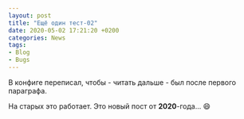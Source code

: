 ```yaml
---
layout: post  
title: "Ещё один тест-02"  
date: 2020-05-02 17:21:20 +0200
categories: News
tags: 
- Blog
- Bugs
---
```


В конфиге переписал, чтобы - читать дальше - был после первого параграфа.  

<!--more-->

На старых это работает.
Это новый пост от **2020**-года... :smile:
